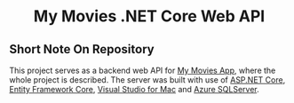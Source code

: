 ﻿# <div align='center'> My Movies .NET Core Web API </div> 

## Short Note On Repository

This project serves as a backend web API for [My Movies App](https://github.com/miloszmisiek/my-movies), where the whole project is described. The server was built with use of [ASP.NET Core](https://learn.microsoft.com/en-us/aspnet/core/release-notes/aspnetcore-7.0?view=aspnetcore-7.0), [Entity Framework Core](https://learn.microsoft.com/en-us/ef/core/), [Visual Studio for Mac](https://visualstudio.microsoft.com/vs/mac/) and [Azure SQLServer](https://azure.microsoft.com/en-gb/services/sql-database/campaign/).
